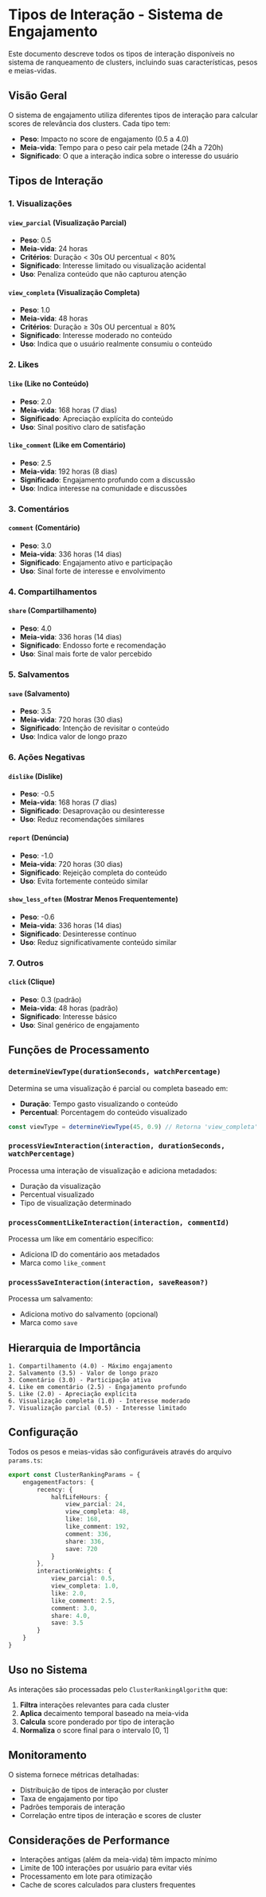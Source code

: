 # Tipos de Interação - Sistema de Engajamento

Este documento descreve todos os tipos de interação disponíveis no sistema de ranqueamento de clusters, incluindo suas características, pesos e meias-vidas.

## Visão Geral

O sistema de engajamento utiliza diferentes tipos de interação para calcular scores de relevância dos clusters. Cada tipo tem:
- **Peso**: Impacto no score de engajamento (0.5 a 4.0)
- **Meia-vida**: Tempo para o peso cair pela metade (24h a 720h)
- **Significado**: O que a interação indica sobre o interesse do usuário

## Tipos de Interação

### 1. Visualizações

#### `view_parcial` (Visualização Parcial)
- **Peso**: 0.5
- **Meia-vida**: 24 horas
- **Critérios**: Duração < 30s OU percentual < 80%
- **Significado**: Interesse limitado ou visualização acidental
- **Uso**: Penaliza conteúdo que não capturou atenção

#### `view_completa` (Visualização Completa)
- **Peso**: 1.0
- **Meia-vida**: 48 horas
- **Critérios**: Duração ≥ 30s OU percentual ≥ 80%
- **Significado**: Interesse moderado no conteúdo
- **Uso**: Indica que o usuário realmente consumiu o conteúdo

### 2. Likes

#### `like` (Like no Conteúdo)
- **Peso**: 2.0
- **Meia-vida**: 168 horas (7 dias)
- **Significado**: Apreciação explícita do conteúdo
- **Uso**: Sinal positivo claro de satisfação

#### `like_comment` (Like em Comentário)
- **Peso**: 2.5
- **Meia-vida**: 192 horas (8 dias)
- **Significado**: Engajamento profundo com a discussão
- **Uso**: Indica interesse na comunidade e discussões

### 3. Comentários

#### `comment` (Comentário)
- **Peso**: 3.0
- **Meia-vida**: 336 horas (14 dias)
- **Significado**: Engajamento ativo e participação
- **Uso**: Sinal forte de interesse e envolvimento

### 4. Compartilhamentos

#### `share` (Compartilhamento)
- **Peso**: 4.0
- **Meia-vida**: 336 horas (14 dias)
- **Significado**: Endosso forte e recomendação
- **Uso**: Sinal mais forte de valor percebido

### 5. Salvamentos

#### `save` (Salvamento)
- **Peso**: 3.5
- **Meia-vida**: 720 horas (30 dias)
- **Significado**: Intenção de revisitar o conteúdo
- **Uso**: Indica valor de longo prazo

### 6. Ações Negativas

#### `dislike` (Dislike)
- **Peso**: -0.5
- **Meia-vida**: 168 horas (7 dias)
- **Significado**: Desaprovação ou desinteresse
- **Uso**: Reduz recomendações similares

#### `report` (Denúncia)
- **Peso**: -1.0
- **Meia-vida**: 720 horas (30 dias)
- **Significado**: Rejeição completa do conteúdo
- **Uso**: Evita fortemente conteúdo similar

#### `show_less_often` (Mostrar Menos Frequentemente)
- **Peso**: -0.6
- **Meia-vida**: 336 horas (14 dias)
- **Significado**: Desinteresse contínuo
- **Uso**: Reduz significativamente conteúdo similar

### 7. Outros

#### `click` (Clique)
- **Peso**: 0.3 (padrão)
- **Meia-vida**: 48 horas (padrão)
- **Significado**: Interesse básico
- **Uso**: Sinal genérico de engajamento

## Funções de Processamento

### `determineViewType(durationSeconds, watchPercentage)`
Determina se uma visualização é parcial ou completa baseado em:
- **Duração**: Tempo gasto visualizando o conteúdo
- **Percentual**: Porcentagem do conteúdo visualizado

```typescript
const viewType = determineViewType(45, 0.9) // Retorna 'view_completa'
```

### `processViewInteraction(interaction, durationSeconds, watchPercentage)`
Processa uma interação de visualização e adiciona metadados:
- Duração da visualização
- Percentual visualizado
- Tipo de visualização determinado

### `processCommentLikeInteraction(interaction, commentId)`
Processa um like em comentário específico:
- Adiciona ID do comentário aos metadados
- Marca como `like_comment`

### `processSaveInteraction(interaction, saveReason?)`
Processa um salvamento:
- Adiciona motivo do salvamento (opcional)
- Marca como `save`

## Hierarquia de Importância

```
1. Compartilhamento (4.0) - Máximo engajamento
2. Salvamento (3.5) - Valor de longo prazo
3. Comentário (3.0) - Participação ativa
4. Like em comentário (2.5) - Engajamento profundo
5. Like (2.0) - Apreciação explícita
6. Visualização completa (1.0) - Interesse moderado
7. Visualização parcial (0.5) - Interesse limitado
```

## Configuração

Todos os pesos e meias-vidas são configuráveis através do arquivo `params.ts`:

```typescript
export const ClusterRankingParams = {
    engagementFactors: {
        recency: {
            halfLifeHours: {
                view_parcial: 24,
                view_completa: 48,
                like: 168,
                like_comment: 192,
                comment: 336,
                share: 336,
                save: 720
            }
        },
        interactionWeights: {
            view_parcial: 0.5,
            view_completa: 1.0,
            like: 2.0,
            like_comment: 2.5,
            comment: 3.0,
            share: 4.0,
            save: 3.5
        }
    }
}
```

## Uso no Sistema

As interações são processadas pelo `ClusterRankingAlgorithm` que:

1. **Filtra** interações relevantes para cada cluster
2. **Aplica** decaimento temporal baseado na meia-vida
3. **Calcula** score ponderado por tipo de interação
4. **Normaliza** o score final para o intervalo [0, 1]

## Monitoramento

O sistema fornece métricas detalhadas:
- Distribuição de tipos de interação por cluster
- Taxa de engajamento por tipo
- Padrões temporais de interação
- Correlação entre tipos de interação e scores de cluster

## Considerações de Performance

- Interações antigas (além da meia-vida) têm impacto mínimo
- Limite de 100 interações por usuário para evitar viés
- Processamento em lote para otimização
- Cache de scores calculados para clusters frequentes 